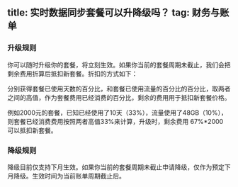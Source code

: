 title: 实时数据同步套餐可以升降级吗？
tag: 财务与账单
---
### 升级规则
你可以随时升级你的套餐，将立刻生效。如果你当前的套餐周期未截止，我们会把剩余费用折算后抵扣新套餐。折扣的方式如下：

分别获得套餐已使用天数的百分比，和套餐已使用流量的百分比的百分比，取两者之间的高值，作为套餐费用已经消费的百分比，剩余的费用用于抵扣新套餐价格。

例如2000元的套餐，已知已经使用了10天（33%），流量使用了48GB（10%），则套餐已经消费费用按照两者高值33%来计算，升级时，剩余费用 67%*2000 可以抵扣新套餐。


### 降级规则
降级目前仅支持下月生效。如果你当前的套餐周期未截止申请降级，仅作为预定下月降级。生效时间为当前账单周期截止后。




